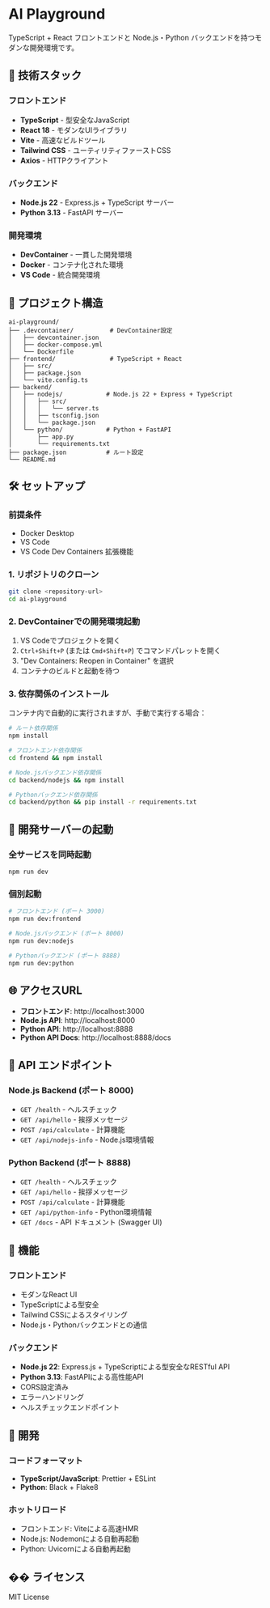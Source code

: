 # AI Playground

TypeScript + React フロントエンドと Node.js・Python バックエンドを持つモダンな開発環境です。

## 🚀 技術スタック

### フロントエンド
- **TypeScript** - 型安全なJavaScript
- **React 18** - モダンなUIライブラリ
- **Vite** - 高速なビルドツール
- **Tailwind CSS** - ユーティリティファーストCSS
- **Axios** - HTTPクライアント

### バックエンド
- **Node.js 22** - Express.js + TypeScript サーバー
- **Python 3.13** - FastAPI サーバー

### 開発環境
- **DevContainer** - 一貫した開発環境
- **Docker** - コンテナ化された環境
- **VS Code** - 統合開発環境

## 📁 プロジェクト構造

```
ai-playground/
├── .devcontainer/          # DevContainer設定
│   ├── devcontainer.json
│   ├── docker-compose.yml
│   └── Dockerfile
├── frontend/               # TypeScript + React
│   ├── src/
│   ├── package.json
│   └── vite.config.ts
├── backend/
│   ├── nodejs/            # Node.js 22 + Express + TypeScript
│   │   ├── src/
│   │   │   └── server.ts
│   │   ├── tsconfig.json
│   │   └── package.json
│   └── python/            # Python + FastAPI
│       ├── app.py
│       └── requirements.txt
├── package.json           # ルート設定
└── README.md
```

## 🛠️ セットアップ

### 前提条件
- Docker Desktop
- VS Code
- VS Code Dev Containers 拡張機能

### 1. リポジトリのクローン
```bash
git clone <repository-url>
cd ai-playground
```

### 2. DevContainerでの開発環境起動
1. VS Codeでプロジェクトを開く
2. `Ctrl+Shift+P` (または `Cmd+Shift+P`) でコマンドパレットを開く
3. "Dev Containers: Reopen in Container" を選択
4. コンテナのビルドと起動を待つ

### 3. 依存関係のインストール
コンテナ内で自動的に実行されますが、手動で実行する場合：

```bash
# ルート依存関係
npm install

# フロントエンド依存関係
cd frontend && npm install

# Node.jsバックエンド依存関係
cd backend/nodejs && npm install

# Pythonバックエンド依存関係
cd backend/python && pip install -r requirements.txt
```

## 🚀 開発サーバーの起動

### 全サービスを同時起動
```bash
npm run dev
```

### 個別起動
```bash
# フロントエンド (ポート 3000)
npm run dev:frontend

# Node.jsバックエンド (ポート 8000)
npm run dev:nodejs

# Pythonバックエンド (ポート 8888)
npm run dev:python
```

## 🌐 アクセスURL

- **フロントエンド**: http://localhost:3000
- **Node.js API**: http://localhost:8000
- **Python API**: http://localhost:8888
- **Python API Docs**: http://localhost:8888/docs

## 📡 API エンドポイント

### Node.js Backend (ポート 8000)
- `GET /health` - ヘルスチェック
- `GET /api/hello` - 挨拶メッセージ
- `POST /api/calculate` - 計算機能
- `GET /api/nodejs-info` - Node.js環境情報

### Python Backend (ポート 8888)
- `GET /health` - ヘルスチェック
- `GET /api/hello` - 挨拶メッセージ
- `POST /api/calculate` - 計算機能
- `GET /api/python-info` - Python環境情報
- `GET /docs` - API ドキュメント (Swagger UI)

## 🎯 機能

### フロントエンド
- モダンなReact UI
- TypeScriptによる型安全
- Tailwind CSSによるスタイリング
- Node.js・Pythonバックエンドとの通信

### バックエンド
- **Node.js 22**: Express.js + TypeScriptによる型安全なRESTful API
- **Python 3.13**: FastAPIによる高性能API
- CORS設定済み
- エラーハンドリング
- ヘルスチェックエンドポイント

## 🔧 開発

### コードフォーマット
- **TypeScript/JavaScript**: Prettier + ESLint
- **Python**: Black + Flake8

### ホットリロード
- フロントエンド: Viteによる高速HMR
- Node.js: Nodemonによる自動再起動
- Python: Uvicornによる自動再起動

## �� ライセンス

MIT License 
